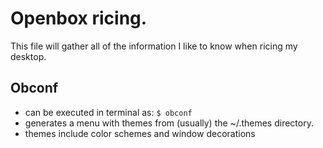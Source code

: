 # Openbox ricing.
This file will gather all of the information I like to know when ricing my desktop.

## Obconf
- can be executed in terminal as:
  ``` $ obconf ```
- generates a menu with themes from (usually) the ~/.themes directory.
- themes include color schemes and window decorations